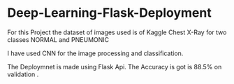 # Deep-Learning-Flask-Deployment

For this Project the dataset of images used is of Kaggle Chest X-Ray for two classes NORMAL and PNEUMONIC

I have used CNN for the image processing and classification.

The Deploymnet is made using Flask Api.
The Accuracy is got is 88.5% on validation .
